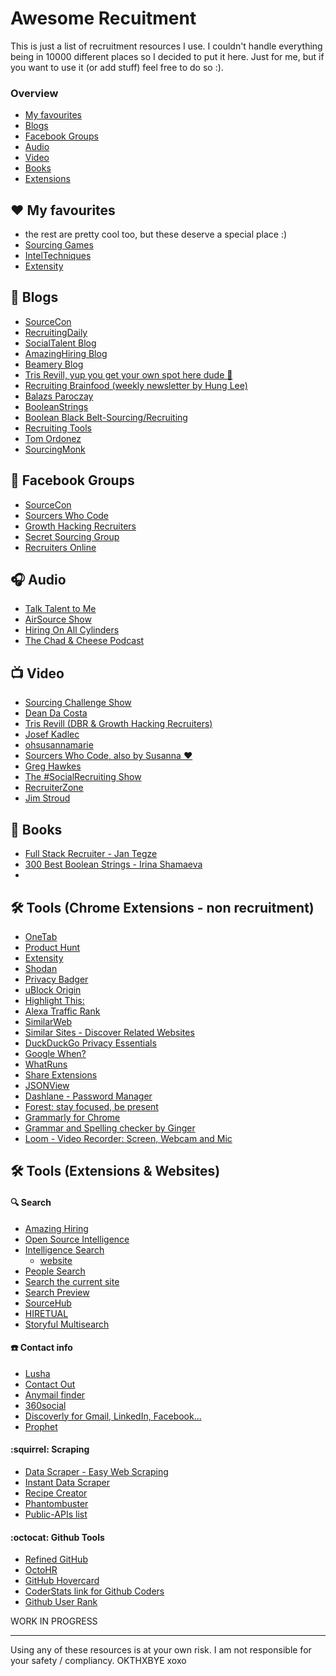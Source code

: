  # Awesome Recuitment

This is just a list of recruitment resources I use. I couldn't handle everything being in 10000 different places so I decided to put it here. Just for me, but if you want to use it (or add stuff) feel free to do so :).

### Overview
- [My favourites](https://github.com/Sjamilla/awesome-recruitment#%EF%B8%8F-my-favourites)
- [Blogs](https://github.com/Sjamilla/awesome-recruitment#-blogs)
- [Facebook Groups](https://github.com/Sjamilla/awesome-recruitment#-facebook-groups)
- [Audio](https://github.com/Sjamilla/awesome-recruitment#-audio)
- [Video](https://github.com/Sjamilla/awesome-recruitment#-video)
- [Books](https://github.com/Sjamilla/awesome-recruitment#-books)
- [Extensions](https://github.com/Sjamilla/awesome-recruitment#%EF%B8%8F-tools-chrome-extensions---non-recruitment)

## ❤️ My favourites
- the rest are pretty cool too, but these deserve a special place :)
- [Sourcing Games](http://sourcing.games/)
- [IntelTechniques](https://inteltechniques.com/menu.html)
- [Extensity](https://chrome.google.com/webstore/detail/extensity/jjmflmamggggndanpgfnpelongoepncg)

## 📓 Blogs
- [SourceCon](https://www.sourcecon.com/)
- [RecruitingDaily](https://recruitingdaily.com/)
- [SocialTalent Blog](https://www.socialtalent.com/blog)
- [AmazingHiring Blog](https://amazinghiring.com/blog/)
- [Beamery Blog](https://blog.beamery.com/)
- [Tris Revill, yup you get your own spot here dude 🖖](https://trisrevill.com/)
- [Recruiting Brainfood (weekly newsletter by Hung Lee)](http://www.recruitingbrainfood.com/)
- [Balazs Paroczay](https://thebalazs.com/)
- [BooleanStrings](http://booleanstrings.com/)
- [Boolean Black Belt-Sourcing/Recruiting](http://booleanblackbelt.com/)
- [Recruiting Tools](https://recruitingtools.com/)
- [Tom Ordonez](https://www.tomordonez.com/)
- [SourcingMonk](https://www.sourcingmonk.com/)

## 💬 Facebook Groups
- [SourceCon](https://www.facebook.com/groups/151466298380729/)
- [Sourcers Who Code](https://www.facebook.com/groups/SourcersWhoCode/)
- [Growth Hacking Recruiters](https://www.facebook.com/groups/GrowthHackingRecruiters/about/)
- [Secret Sourcing Group](https://www.facebook.com/groups/secret.sourcing/)
- [Recruiters Online](https://www.facebook.com/groups/recruitersonline/)

## 🎧 Audio
- [Talk Talent to Me](http://www.talktalenttome.com/)
- [AirSource Show](https://soundcloud.com/airsourceshow)
- [Hiring On All Cylinders](http://www.hiringonallcylinders.com/)
- [The Chad & Cheese Podcast](https://www.chadcheese.com/)


## 📺 Video
- [Sourcing Challenge Show](https://www.youtube.com/channel/UC87fpOVpZz7iQLer1rgti4w/videos)
- [Dean Da Costa](https://www.youtube.com/user/star4343/videos)
- [Tris Revill (DBR & Growth Hacking Recruiters)](https://www.youtube.com/channel/UCfSV1eDqGhSsJ_UaRnnCuOA/videos)
- [Josef Kadlec](https://www.youtube.com/user/josefkadlec/videos)
- [ohsusannamarie](https://www.youtube.com/channel/UCMENmamzULqh7WHzNRdd0dQ/videos)
- [Sourcers Who Code, also by Susanna ❤️](https://www.youtube.com/playlist?list=PLh9V7buk0vuDxX9G_acEyuZ4VVMa7b51v)
- [Greg Hawkes](https://www.youtube.com/channel/UC4uSR-TuXuq6LuAJje3wIlQ/videos)
- [The #SocialRecruiting Show](https://www.thesearchologist.com/social-media-recruitment-training/blog/)
- [RecruiterZone](https://www.crowdcast.io/recruiterzone)
- [Jim Stroud](https://www.youtube.com/user/jimstroud/videos)

## 📖 Books
- [Full Stack Recruiter - Jan Tegze](https://www.amazon.com/Full-Stack-Recruiter-Modern-Recruiters/dp/1976130735)
- [300 Best Boolean Strings - Irina Shamaeva](https://booleanbook.com/)
-


## 🛠️ Tools (Chrome Extensions - non recruitment)
- [OneTab](https://chrome.google.com/webstore/detail/onetab/chphlpgkkbolifaimnlloiipkdnihall)
- [Product Hunt](https://chrome.google.com/webstore/detail/product-hunt/likjafohlgffamccflcidmedfongmkee)
- [Extensity](https://chrome.google.com/webstore/detail/extensity/jjmflmamggggndanpgfnpelongoepncg)
- [Shodan](https://chrome.google.com/webstore/detail/shodan/jjalcfnidlmpjhdfepjhjbhnhkbgleap)
- [Privacy Badger](https://chrome.google.com/webstore/detail/privacy-badger/pkehgijcmpdhfbdbbnkijodmdjhbjlgp)
- [uBlock Origin](https://chrome.google.com/webstore/detail/cjpalhdlnbpafiamejdnhcphjbkeiagm)
- [Highlight This:](https://chrome.google.com/webstore/detail/highlight-this-finds-and/fgmbnmjmbjenlhbefngfibmjkpbcljaj)
- [Alexa Traffic Rank](https://chrome.google.com/webstore/detail/alexa-traffic-rank/cknebhggccemgcnbidipinkifmmegdel?hl=en)
- [SimilarWeb](https://chrome.google.com/webstore/detail/similarweb-traffic-rank-w/hoklmmgfnpapgjgcpechhaamimifchmp)
- [Similar Sites - Discover Related Websites](https://chrome.google.com/webstore/detail/necpbmbhhdiplmfhmjicabdeighkndkn)
- [DuckDuckGo Privacy Essentials
](https://chrome.google.com/webstore/detail/duckduckgo-privacy-essent/bkdgflcldnnnapblkhphbgpggdiikppg)
- [Google When?](https://chrome.google.com/webstore/detail/google-when/dgafcidlgmbcehokgdeghmfnbpbfhihh
)
- [WhatRuns](https://chrome.google.com/webstore/detail/cmkdbmfndkfgebldhnkbfhlneefdaaip)
- [Share Extensions](https://chrome.google.com/webstore/detail/chdafcbnfkfenoeejpaeenpdamhmalhe)
- [JSONView](https://chrome.google.com/webstore/detail/chklaanhfefbnpoihckbnefhakgolnmc)
- [Dashlane - Password Manager](https://chrome.google.com/webstore/detail/fdjamakpfbbddfjaooikfcpapjohcfmg)
- [Forest: stay focused, be present](https://chrome.google.com/webstore/detail/kjacjjdnoddnpbbcjilcajfhhbdhkpgk)
- [Grammarly for Chrome](https://chrome.google.com/webstore/detail/kbfnbcaeplbcioakkpcpgfkobkghlhen)
- [Grammar and Spelling checker by Ginger](https://chrome.google.com/webstore/detail/kdfieneakcjfaiglcfcgkidlkmlijjnh)
- [Loom - Video Recorder: Screen, Webcam and Mic](https://chrome.google.com/webstore/detail/liecbddmkiiihnedobmlmillhodjkdmb)




## 🛠️ Tools (Extensions & Websites)

#### 🔍 Search
- [Amazing Hiring](https://chrome.google.com/webstore/detail/amazinghiring/didkfdopbffjkpolefhpcjkohcpalicd?hl=en)
- [Open Source Intelligence](https://chrome.google.com/webstore/detail/open-source-intelligence/bclnaepfegjimpinlmgnipebbknlmmbh)
- [Intelligence Search
](https://chrome.google.com/webstore/detail/intelligence-search/dipfggodcibdmflidbceoaanadclgomm)
  - [website](http://www.intel-sw.com/)
- [People Search](https://chrome.google.com/webstore/detail/people-search-email-and-r/fomgcolbgdjbmnabgijnbmmmoimhlidi)
- [Search the current site](https://chrome.google.com/webstore/detail/jliolpcnkmolaaecncdfeofombdekjcp)
- [Search Preview](https://chrome.google.com/webstore/detail/majhgbekihmliceijipbdccgicepmmei)
- [SourceHub](https://chrome.google.com/webstore/detail/enaamgjepainkdajgmnhbjeafocplknl)
- [HIRETUAL](https://chrome.google.com/webstore/detail/jeablngoapekimaeoeclgcefdcpjhjcg)
- [Storyful Multisearch](https://chrome.google.com/webstore/detail/hkglibabhninbjmaccpajiakojeacnaf)


#### :phone: Contact info
- [Lusha](https://chrome.google.com/webstore/detail/mcebeofpilippmndlpcghpmghcljajna)
- [Contact Out](https://chrome.google.com/webstore/detail/jjdemeiffadmmjhkbbpglgnlgeafomjo)
- [Anymail finder](https://chrome.google.com/webstore/detail/binngoomidldeahceppnjjknalcgplfn)
- [360social](https://chrome.google.com/webstore/detail/bplilbogidkdmacifmkmciboihbcchom)
- [Discoverly for Gmail, LinkedIn, Facebook...](https://chrome.google.com/webstore/detail/dijhcpbkalfgkcebgoncjmfpbamihgaf)
-  [Prophet](https://chrome.google.com/webstore/detail/alikckkmddkoooodkchoheabgakpopmg)



#### :squirrel: Scraping
 - [Data Scraper - Easy Web Scraping](https://chrome.google.com/webstore/detail/nndknepjnldbdbepjfgmncbggmopgden)
 - [Instant Data Scraper](https://chrome.google.com/webstore/detail/ofaokhiedipichpaobibbnahnkdoiiah)
 - [Recipe Creator](https://chrome.google.com/webstore/detail/icadidhenmiokjlmpdgjikdoknhfgkhg)
 - [Phantombuster](https://phantombuster.com/)
 - [Public-APIs list ](https://github.com/toddmotto/public-apis)

#### :octocat: Github Tools
 - [Refined GitHub](https://chrome.google.com/webstore/detail/hlepfoohegkhhmjieoechaddaejaokhf)
 - [OctoHR](https://chrome.google.com/webstore/detail/beiklbdjdmfkgchmiabjejdlpaoicbef)
 - [GitHub Hovercard](https://chrome.google.com/webstore/detail/mmoahbbnojgkclgceahhakhnccimnplk)
 - [CoderStats link for Github Coders](https://chrome.google.com/webstore/detail/necogepejonacpphmlmcagmbjaogpbng)
 - [Github User Rank](https://chrome.google.com/webstore/detail/oabhkjmpcnkeifhahnlhafajeoofhjak)




WORK IN PROGRESS




***

Using any of these resources is at your own risk. I am not responsible for your safety /
compliancy. OKTHXBYE xoxo
